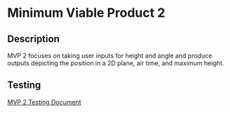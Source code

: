 # Minimum Viable Product 2

## Description
MVP 2 focuses on  taking user inputs for height and angle and produce outputs depicting the position in a 2D plane, air time, and maximum height. 

## Testing
[MVP 2 Testing Document](https://gitlab.com/sseboys/ense375-project/-/blob/mvpTwo/TESTING.md)
